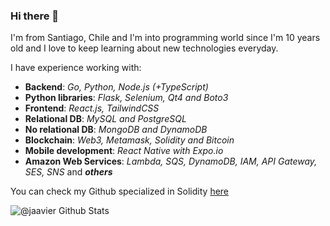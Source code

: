 ### Hi there 👋

I'm from Santiago, Chile and I'm into programming world since I'm 10 years old and I love to keep learning about new technologies everyday.

I have experience working with:

- **Backend**: *Go, Python, Node.js (+TypeScript)*
- **Python libraries**: *Flask, Selenium, Qt4 and Boto3*
- **Frontend**: *React.js, TailwindCSS*
- **Relational DB**: *MySQL and PostgreSQL*
- **No relational DB**: *MongoDB and DynamoDB*
- **Blockchain**: *Web3, Metamask, Solidity and Bitcoin*
- **Mobile development**: *React Native with Expo.io*
- **Amazon Web Services**: *Lambda, SQS, DynamoDB, IAM, API Gateway, SES, SNS* and ***others***

You can check my Github specialized in Solidity [here](https://github.com/ethereumchile)

![@jaavier Github Stats](https://github-readme-stats.vercel.app/api?username=jaavier&count_private=true&show_icons=true&theme=radical)
